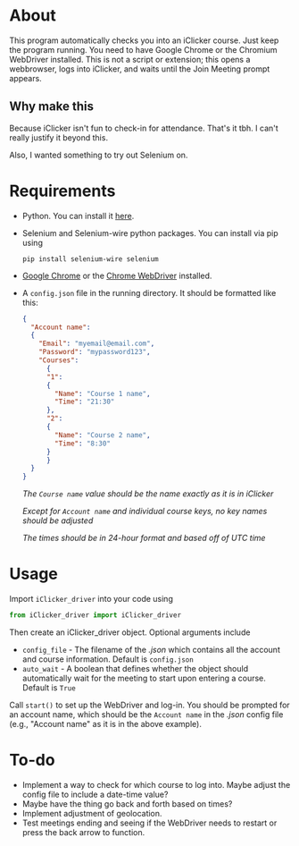 # About
This program automatically checks you into an iClicker course. Just keep the program running. You need to have Google Chrome or the Chromium WebDriver installed. This is not a script or extension; this opens a webbrowser, logs into iClicker, and waits until the Join Meeting prompt appears.

## Why make this

Because iClicker isn't fun to check-in for attendance. That's it tbh. I can't really justify it beyond this.

Also, I wanted something to try out Selenium on. 

# Requirements

* Python. You can install it [here](https://www.python.org/downloads/).
* Selenium and Selenium-wire python packages. You can install via pip using

  ```
  pip install selenium-wire selenium
  ```
* [Google Chrome](https://www.google.com/chrome/) or the [Chrome WebDriver](https://sites.google.com/chromium.org/driver/) installed.
* A `config.json` file in the running directory. It should be formatted like this:

  ```json
  {
    "Account name":
    {
      "Email": "myemail@email.com",
      "Password": "mypassword123",
      "Courses":
        {
        "1": 
        {
          "Name": "Course 1 name",
          "Time": "21:30"
        },
        "2": 
        {
          "Name": "Course 2 name",
          "Time": "8:30"
        }
        }
    }
  }
  ```
    *The `Course name` value should be the name exactly as it is in iClicker*
    
    *Except for `Account name` and individual course keys, no key names should be adjusted*
    
    *The times should be in 24-hour format and based off of UTC time*

# Usage

Import `iClicker_driver` into your code using
  ```python
  from iClicker_driver import iClicker_driver
  ```

Then create an iClicker_driver object. Optional arguments include
* `config_file` - The filename of the *.json* which contains all the account and course information. Default is `config.json`
* `auto_wait` - A boolean that defines whether the object should automatically wait for the meeting to start upon entering a course. Default is `True`

Call `start()` to set up the WebDriver and log-in. You should be prompted for an account name, which should be the `Account name` in the *.json* config file (e.g., "Account name" as it is in the above example).

# To-do

* Implement a way to check for which course to log into. Maybe adjust the config file to include a date-time value?
* Maybe have the thing go back and forth based on times?
* Implement adjustment of geolocation.
* Test meetings ending and seeing if the WebDriver needs to restart or press the back arrow to function.

